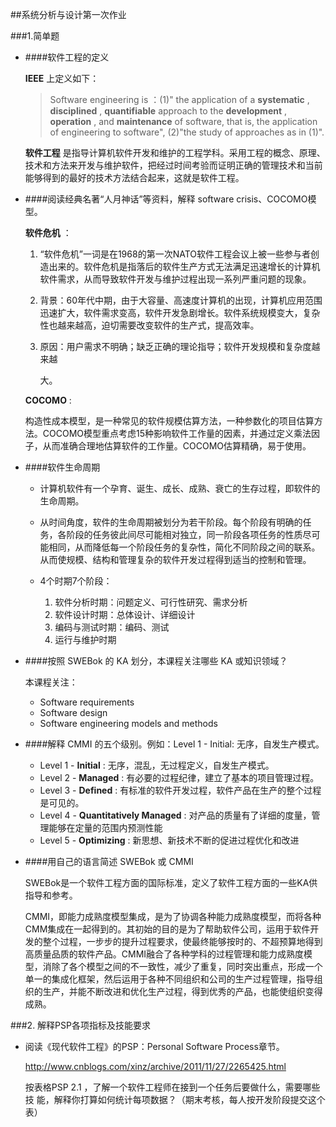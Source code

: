 ﻿##系统分析与设计第一次作业

###1.简单题

+ ####软件工程的定义

  **IEEE** 上定义如下：

  > Software engineering is ：(1)" the application of a **systematic** , **disciplined** , **quantifiable**  approach to the **development** , **operation** , and **maintenance**  of software, that is, the application of engineering to software", (2)"the study of approaches as in (1)".

  **软件工程** 是指导计算机软件开发和维护的工程学科。采用工程的概念、原理、技术和方法来开发与维护软件，把经过时间考验而证明正确的管理技术和当前能够得到的最好的技术方法结合起来，这就是软件工程。


+ ####阅读经典名著“人月神话”等资料，解释 software crisis、COCOMO模型。

  **软件危机** ：

  1. “软件危机”一词是在1968的第一次NATO软件工程会议上被一些参与者创造出来的。软件危机是指落后的软件生产方式无法满足迅速增长的计算机软件需求，从而导致软件开发与维护过程出现一系列严重问题的现象。


  2. 背景：60年代中期，由于大容量、高速度计算机的出现，计算机应用范围迅速扩大，软件需求变高，软件开发急剧增长。软件系统规模变大，复杂性也越来越高，迫切需要改变软件的生产式，提高效率。


  3. 原因：用户需求不明确；缺乏正确的理论指导；软件开发规模和复杂度越来越

     大。  

  **COCOMO** :

  构造性成本模型，是一种常见的软件规模估算方法，一种参数化的项目估算方法。COCOMO模型重点考虑15种影响软件工作量的因素，并通过定义乘法因子，从而准确合理地估算软件的工作量。COCOMO估算精确，易于使用。


+ ####软件生命周期

  + 计算机软件有一个孕育、诞生、成长、成熟、衰亡的生存过程，即软件的生命周期。

  + 从时间角度，软件的生命周期被划分为若干阶段。每个阶段有明确的任务，各阶段的任务彼此间尽可能相对独立，同一阶段各项任务的性质尽可能相同，从而降低每一个阶段任务的复杂性，简化不同阶段之间的联系。从而使规模、结构和管理复杂的软件开发过程得到适当的控制和管理。


  + 4个时期7个阶段：
    1. 软件分析时期：问题定义、可行性研究、需求分析
    2. 软件设计时期：总体设计、详细设计
    3. 编码与测试时期：编码、测试
    4. 运行与维护时期

+ ####按照 SWEBok 的 KA 划分，本课程关注哪些 KA 或知识领域？

  本课程关注：

  + Software requirements
  + Software design
  + Software engineering models and methods

+ ####解释 CMMI 的五个级别。例如：Level 1 - Initial: 无序，自发生产模式。

  + Level 1 - **Initial** : 无序，混乱，无过程定义，自发生产模式。
  + Level 2 - **Managed** : 有必要的过程纪律，建立了基本的项目管理过程。
  + Level 3 - **Defined** : 有标准的软件开发过程，软件产品在生产的整个过程是可见的。
  + Level 4 - **Quantitatively Managed** : 对产品的质量有了详细的度量，管理能够在定量的范围内预测性能
  + Level 5 - **Optimizing** : 新思想、新技术不断的促进过程优化和改进

+ ####用自己的语言简述 SWEBok 或 CMMI

  SWEBok是一个软件工程方面的国际标准，定义了软件工程方面的一些KA供指导和参考。

  CMMI，即能力成熟度模型集成，是为了协调各种能力成熟度模型，而将各种CMM集成在一起得到的。其初始的目的是为了帮助软件公司，运用于软件开发的整个过程，一步步的提升过程要求，使最终能够按时的、不超预算地得到高质量品质的软件产品。CMMI融合了各种学科的过程管理和能力成熟度模型，消除了各个模型之间的不一致性，减少了重复，同时突出重点，形成一个单一的集成化框架，然后运用于各种不同组织和公司的生产过程管理，指导组织的生产，并能不断改进和优化生产过程，得到优秀的产品，也能使组织变得成熟。

###2. 解释PSP各项指标及技能要求

+ 阅读《现代软件工程》的PSP：Personal Software Process章节。

  http://www.cnblogs.com/xinz/archive/2011/11/27/2265425.html

  按表格PSP 2.1 ，了解一个软件工程师在接到一个任务后要做什么，需要哪些技
  能，解释你打算如何统计每项数据？（期末考核，每人按开发阶段提交这个表）